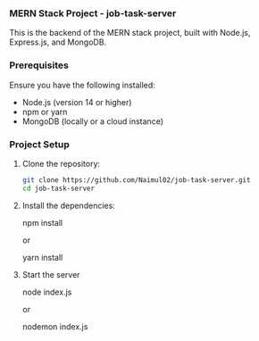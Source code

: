 ### MERN Stack Project - job-task-server

This is the backend of the MERN stack project, built with Node.js, Express.js, and MongoDB.

### Prerequisites

Ensure you have the following installed:

- Node.js (version 14 or higher)
- npm or yarn
- MongoDB (locally or a cloud instance)

### Project Setup

1. Clone the repository:

   ```bash
   git clone https://github.com/Naimul02/job-task-server.git
   cd job-task-server

2. Install the dependencies:
    
    npm install

     or

    yarn install
3. Start the server

    node index.js

    or
    
    nodemon index.js